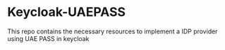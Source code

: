 # Keycloak-UAEPASS
This repo contains the necessary resources to implement a IDP provider using UAE PASS in keycloak 
